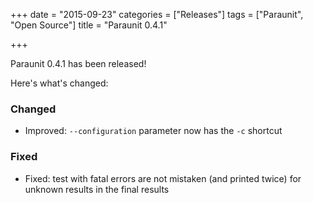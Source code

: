 +++
date = "2015-09-23"
categories = ["Releases"]
tags = ["Paraunit", "Open Source"]
title = "Paraunit 0.4.1"

+++

Paraunit 0.4.1 has been released! 
<!--more-->
Here's what's changed:

### Changed

* Improved: `--configuration` parameter now has the `-c` shortcut

### Fixed

* Fixed: test with fatal errors are not mistaken (and printed twice) for unknown results in the final results

